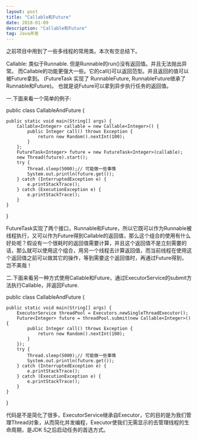 ```yaml
---
layout: post
title: "Callable和Future"
date: 2018-01-09
description: "Callable和Future"
tag: Java并发
---
```


之前项目中用到了一些多线程的常用类。本次有空总结下。

Callable: 
类似于Runnable. 但是Runnable的run()没有返回值。并且无法抛出异常。
而Callable的功能更强大一些。它的call()可以返回范型。并且返回的值可以被Future拿到。
(FutureTask 实现了 RunnableFuture, RunnableFuture继承了Runnable和Future)。
也就是说Future可以拿到异步执行任务的返回值。

一.下面来看一个简单的例子:


public class CallableAndFuture {

    public static void main(String[] args) {
        Callable<Integer> callable = new Callable<Integer>() {
            public Integer call() throws Exception {
                return new Random().nextInt(100);
            }
        };
        FutureTask<Integer> future = new FutureTask<Integer>(callable);
        new Thread(future).start();
        try {
            Thread.sleep(5000);// 可能做一些事情
            System.out.println(future.get());
        } catch (InterruptedException e) {
            e.printStackTrace();
        } catch (ExecutionException e) {
            e.printStackTrace();
        }
    }
}

FutureTask实现了两个接口，Runnable和Future，所以它既可以作为Runnable被线程执行，又可以作为Future得到Callable的返回值，那么这个组合的使用有什么好处呢？假设有一个很耗时的返回值需要计算，并且这个返回值不是立刻需要的话，那么就可以使用这个组合，用另一个线程去计算返回值，而当前线程在使用这个返回值之前可以做其它的操作，等到需要这个返回值时，再通过Future得到，岂不美哉！


二.下面来看另一种方式使用Callable和Future，通过ExecutorService的submit方法执行Callable，并返回Future.

public class CallableAndFuture {

    public static void main(String[] args) {
        ExecutorService threadPool = Executors.newSingleThreadExecutor();
        Future<Integer> future = threadPool.submit(new Callable<Integer>() {
            public Integer call() throws Exception {
                return new Random().nextInt(100);
            }
        });
        try {
            Thread.sleep(5000);// 可能做一些事情
            System.out.println(future.get());
        } catch (InterruptedException e) {
            e.printStackTrace();
        } catch (ExecutionException e) {
            e.printStackTrace();
        }
    }
}

代码是不是简化了很多，ExecutorService继承自Executor，它的目的是为我们管理Thread对象，从而简化并发编程，Executor使我们无需显示的去管理线程的生命周期，是JDK 5之后启动任务的首选方式。






